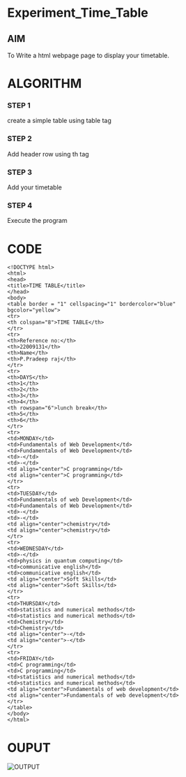 # Experiment_Time_Table

## AIM
To Write a html webpage page to display your timetable.

# ALGORITHM
### STEP 1
create a simple table using table tag
### STEP 2
Add header row using th tag
### STEP 3
Add your timetable
### STEP 4
Execute the program

# CODE
```
<!DOCTYPE html>
<html>
<head>
<title>TIME TABLE</title>
</head>
<body>
<table border = "1" cellspacing="1" bordercolor="blue" bgcolor="yellow">
<tr>
<th colspan="8">TIME TABLE</th>
</tr>
<tr>
<th>Reference no:</th>
<th>22009131</th>
<th>Name</th>
<th>P.Pradeep raj</th>
</tr>
<tr>
<th>DAYS</th>
<th>1</th>
<th>2</th>
<th>3</th>
<th>4</th>
<th rowspan="6">lunch break</th>
<th>5</th>
<th>6</th>
</tr>
<tr>
<td>MONDAY</td>
<td>Fundamentals of Web Development</td>
<td>Fundamentals of Web Development</td>
<td>-</td>
<td>-</td>
<td align="center">C programming</td>
<td align="center">C programming</td>
</tr>
<tr>
<td>TUESDAY</td>
<td>Fundamentals of web Development</td>
<td>Fundamentals of Web Development</td>
<td>-</td>
<td>-</td>
<td align="center">chemistry</td>
<td align="center">chemistry</td>
</tr>
<tr>
<td>WEDNESDAY</td>
<td>-</td>
<td>physics in quantum computing</td>
<td>communicative english</td>
<td>communicative english</td>
<td align="center">Soft Skills</td>
<td align="center">Soft Skills</td>
</tr>
<tr>
<td>THURSDAY</td>
<td>statistics and numerical methods</td>
<td>statistics and numerical methods</td>
<td>Chemistry</td>
<td>Chemistry</td>
<td align="center">-</td>
<td align="center">-</td>
</tr>
<tr>
<td>FRIDAY</td>
<td>C programming</td>
<td>C programming</td>
<td>statistics and numerical methods</td>
<td>statistics and numerical methods</td>
<td align="center">Fundamentals of web development</td>
<td align="center">Fundamentals of web development</td>
</tr>
</table>
</body>
</html>
```
# OUPUT
![OUTPUT](Screenshot%20(21).png)

